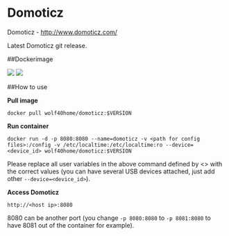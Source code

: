 Domoticz
======

Domoticz - http://www.domoticz.com/

Latest Domoticz git release.

##Dockerimage

[![](https://images.microbadger.com/badges/image/cgatay/domoticz.svg)](https://microbadger.com/images/cgatay/domoticz "Get your own image badge on microbadger.com")
[![](https://images.microbadger.com/badges/version/cgatay/domoticz.svg)](https://microbadger.com/images/cgatay/domoticz "Get your own version badge on microbadger.com")

##How to use

**Pull image**

```
docker pull wolf40home/domoticz:$VERSION

```

**Run container**

```
docker run -d -p 8080:8080 --name=domoticz -v <path for config files>:/config -v /etc/localtime:/etc/localtime:ro --device=<device_id> wolf40home/domoticz:$VERSION
```

Please replace all user variables in the above command defined by <> with the correct values (you can have several USB devices attached, just add other `--device=<device_id>`).

**Access Domoticz**

```
http://<host ip>:8080
```

8080 can be another port (you change `-p 8080:8080` to `-p 8081:8080` to have 8081 out of the container for example).
